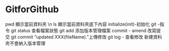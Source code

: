 # GitforGithub

pwd 顯示當前資料夾  \n
ls   顯示當前資料夾底下內容
initialize(init)-初始化
git -指令 
git status 查看檔案狀態
git add 添加版本管理檔案
commit - amend 改寫提交
git commit “updated XXX(fileName).”上傳修改
git log - 查看修改
新建資料夾不會納入版本管理
